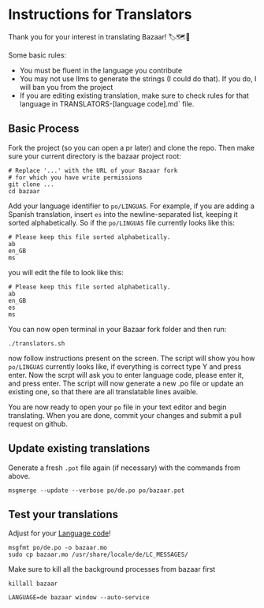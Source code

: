 # Instructions for Translators

Thank you for your interest in translating Bazaar! 🏷️🗺️💜

Some basic rules:
* You must be fluent in the language you contribute
* You may not use llms to generate the strings (I could do that). If
  you do, I will ban you from the project
* If you are editing existing translation, make sure to check rules for that language
  in TRANSLATORS-[language code].md` file.
  
## Basic Process

Fork the project (so you can open a pr later) and clone the repo. Then
make sure your current directory is the bazaar project root:

```
# Replace '...' with the URL of your Bazaar fork
# for which you have write permissions
git clone ...
cd bazaar
```

Add your language identifier to `po/LINGUAS`. For example, if you are
adding a Spanish translation, insert `es` into the newline-separated
list, keeping it sorted alphabetically. So if the `po/LINGUAS` file
currently looks like this:

```
# Please keep this file sorted alphabetically.
ab
en_GB
ms
```

you will edit the file to look like this:

```
# Please keep this file sorted alphabetically.
ab
en_GB
es
ms
```
You can now open terminal in your Bazaar fork folder and then run:
```
./translators.sh
```
now follow instructions present on the screen.
The script will show you how `po/LINGUAS` currently looks like,
if everything is correct type Y and press enter.
Now the scrpt will ask you to enter language code, please enter it,
and press enter. The script will now generate a new .po file or
update an existing one, so that there are all translatable lines
avaible.

You are now ready to open your `po` file in your text editor and begin
translating. When you are done, commit your changes and submit a pull
request on github.

## Update existing translations

Generate a fresh `.pot` file again (if necessary) with the commands from above.

```
msgmerge --update --verbose po/de.po po/bazaar.pot
```


## Test your translations

Adjust for your [Language code](https://en.wikipedia.org/wiki/List_of_ISO_639_language_codes)!

```
msgfmt po/de.po -o bazaar.mo
sudo cp bazaar.mo /usr/share/locale/de/LC_MESSAGES/
```

Make sure to kill all the background processes from bazaar first

```
killall bazaar
```

```
LANGUAGE=de bazaar window --auto-service
```
